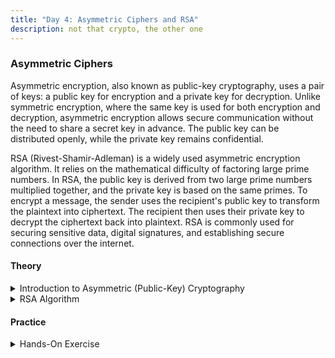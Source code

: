 ```yaml
---
title: "Day 4: Asymmetric Ciphers and RSA"
description: not that crypto, the other one
---
```


### Asymmetric Ciphers

Asymmetric encryption, also known as public-key cryptography, uses a pair of keys: a public key for encryption and a private key for decryption. Unlike symmetric encryption, where the same key is used for both encryption and decryption, asymmetric encryption allows secure communication without the need to share a secret key in advance. The public key can be distributed openly, while the private key remains confidential.

RSA (Rivest-Shamir-Adleman) is a widely used asymmetric encryption algorithm. It relies on the mathematical difficulty of factoring large prime numbers. In RSA, the public key is derived from two large prime numbers multiplied together, and the private key is based on the same primes. To encrypt a message, the sender uses the recipient's public key to transform the plaintext into ciphertext. The recipient then uses their private key to decrypt the ciphertext back into plaintext. RSA is commonly used for securing sensitive data, digital signatures, and establishing secure connections over the internet.

#### Theory

<details>
<summary>Introduction to Asymmetric (Public-Key) Cryptography</summary>

> Objective: Introduce the concept of asymmetric encryption and decryption.

> > What is Public Key Cryptography? [Read here](https://www.digitalguardian.com/blog/what-public-key-cryptography)

</details>

<details>
<summary>RSA Algorithm</summary>

> Objective: Deepen understanding of RSA as a widely used asymmetric encryption algorithm.

> > RSA Algorithm: Secure Your Data with Public-Key Encryption [Read here](https://www.simplilearn.com/tutorials/cryptography-tutorial/rsa-algorithm)

</details>



#### Practice

<details>
<summary>Hands-On Exercise</summary>

>>Generate RSA key pairs and understand public/private key concepts.

>>Implement RSA encryption and decryption in Python.

</details>
